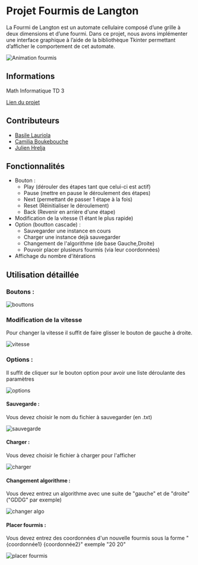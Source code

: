 
# Projet Fourmis de Langton

La Fourmi de Langton est un automate cellulaire composé d’une grille à
deux dimensions et d’une fourmi. Dans ce projet, nous avons implémenter une
interface graphique à l’aide de la bibliothèque Tkinter permettant d’afficher le
comportement de cet automate.

![Animation fourmis](https://user-images.githubusercontent.com/91540224/167257503-e6f7d059-4ecf-4c82-86d8-f2555524c07f.gif)


## Informations

Math Informatique TD 3

[Lien du projet](https://github.com/uvsq22107694/Projet2)
## Contributeurs

* [Basile Lauriola](https://github.com/uvsq22107694)
* [Camilia Boukebouche](https://github.com/uvsq22106169)
* [Julien Hrelja](https://github.com/uvsq22106999)
## Fonctionnalités

- Bouton :
    - Play (dérouler des étapes tant que celui-ci est actif)
    - Pause (mettre en pause le déroulement des étapes)
    - Next (permettant de passer 1 étape à la fois)
    - Reset (Réinitialiser le déroulement)
    - Back (Revenir en arrière d'une étape)
- Modification de la vitesse (1 étant le plus rapide)
- Option (boutton cascade) :
    - Sauvegarder une instance en cours
    - Charger une instance dejà sauvegarder
    - Changement de l'algorithme (de base Gauche,Droite)
    - Pouvoir placer plusieurs fourmis (via leur coordonnées)
- Affichage du nombre d'itérations

## Utilisation détaillée

### Boutons :

![bouttons](https://user-images.githubusercontent.com/91540224/167256682-5539d983-a673-43b6-8b3d-24c84f57b305.png)

### Modification de la vitesse

Pour changer la vitesse il suffit de faire glisser le bouton de gauche à droite.

![vitesse](https://user-images.githubusercontent.com/91540224/167256797-d4ee7fe7-3bcf-4fa6-87f4-f8020382ea60.png)

### Options :

Il suffit de cliquer sur le bouton option pour avoir une liste déroulante des paramètres

![options](https://user-images.githubusercontent.com/91540224/167256866-0c2187c5-4071-4904-b2c4-6093b50a20b2.png)

#### Sauvegarde :

Vous devez choisir le nom du fichier à sauvegarder (en .txt)

![sauvegarde](https://user-images.githubusercontent.com/91540224/167256978-22b44107-3cda-4bfb-bd0f-40088d4ad155.png)

#### Charger :

Vous devez choisir le fichier à charger pour l'afficher

![charger](https://user-images.githubusercontent.com/91540224/167257047-d3a3d166-1136-4433-835a-2f86941f6d8b.png)

#### Changement algorithme :

Vous devez entrez un algorithme avec une suite de "gauche" et de "droite" ("GDDG" par exemple)

![changer algo](https://user-images.githubusercontent.com/91540224/167257162-d395679f-f58f-4d6b-8b59-dd99ebeac982.png)

#### Placer fourmis :

Vous devez entrez des coordonnées d'un nouvelle fourmis sous la forme "\{coordonnée1} \{coordonnée2}" exemple "20 20"

![placer fourmis](https://user-images.githubusercontent.com/91540224/167257256-73f5b457-3503-4cf4-9490-5bbab7884edf.png)
